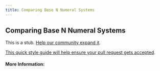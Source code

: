 ```yaml
---
title: Comparing Base N Numeral Systems
---
```


## Comparing Base N Numeral Systems

This is a stub. [Help our community expand it](https://github.com/freecodecamp/guides/tree/master/src/pages/articles/math/number-theory/comparing-base-n-numeral-systems/index.md).

[This quick style guide will help ensure your pull request gets accepted](https://github.com/freeCodeCamp/guides/blob/master/README.md).

<!-- The article goes here, in GitHub-flavored Markdown. Feel free to add YouTube videos, images, and CodePen/JSBin embeds  -->

#### More Information:
<!-- Please add any articles you think might be helpful to read before writing the article -->


